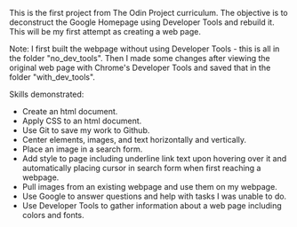 This is the first project from The Odin Project curriculum. The objective is to deconstruct the Google Homepage using Developer Tools and rebuild it. This will be my first attempt as creating a web page.

Note: I first built the webpage without using Developer Tools - this is all in the folder "no_dev_tools". Then I made some changes after viewing the original web page with Chrome's Developer Tools and saved that in the folder "with_dev_tools".

Skills demonstrated:
- Create an html document.
- Apply CSS to an html document.
- Use Git to save my work to Github.
- Center elements, images, and text horizontally and vertically.
- Place an image in a search form.
- Add style to page including underline link text upon hovering over it and automatically placing cursor in search form when first reaching a webpage.
- Pull images from an existing webpage and use them on my webpage.
- Use Google to answer questions and help with tasks I was unable to do.
- Use Developer Tools to gather information about a web page including colors and fonts.